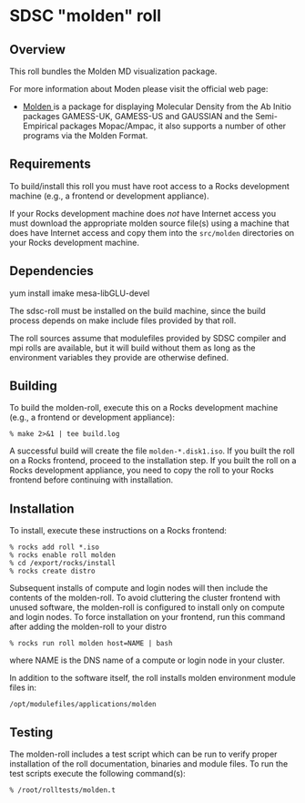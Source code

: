# SDSC "molden" roll

## Overview

This roll bundles the Molden MD visualization package.

For more information about Moden please visit the official web page:

- <a href="http://www.cmbi.ru.nl/molden/" target="_blank">Molden </a> is a
package for displaying Molecular Density from the Ab Initio packages GAMESS-UK,
GAMESS-US and GAUSSIAN and the Semi-Empirical packages Mopac/Ampac, it also
supports a number of other programs via the Molden Format.


## Requirements

To build/install this roll you must have root access to a Rocks development
machine (e.g., a frontend or development appliance).

If your Rocks development machine does *not* have Internet access you must
download the appropriate molden source file(s) using a machine that does
have Internet access and copy them into the `src/molden` directories on your
Rocks development machine.


## Dependencies

yum install imake mesa-libGLU-devel

The sdsc-roll must be installed on the build machine, since the build process
depends on make include files provided by that roll.

The roll sources assume that modulefiles provided by SDSC compiler and mpi
rolls are available, but it will build without them as long as the environment
variables they provide are otherwise defined.


## Building

To build the molden-roll, execute this on a Rocks development
machine (e.g., a frontend or development appliance):

```shell
% make 2>&1 | tee build.log
```

A successful build will create the file `molden-*.disk1.iso`.  If you built the
roll on a Rocks frontend, proceed to the installation step. If you built the
roll on a Rocks development appliance, you need to copy the roll to your Rocks
frontend before continuing with installation.


## Installation

To install, execute these instructions on a Rocks frontend:

```shell
% rocks add roll *.iso
% rocks enable roll molden
% cd /export/rocks/install
% rocks create distro
```

Subsequent installs of compute and login nodes will then include the contents
of the molden-roll.  To avoid cluttering the cluster frontend with unused
software, the molden-roll is configured to install only on compute and
login nodes. To force installation on your frontend, run this command after
adding the molden-roll to your distro

```shell
% rocks run roll molden host=NAME | bash
```

where NAME is the DNS name of a compute or login node in your cluster.

In addition to the software itself, the roll installs molden environment
module files in:

```shell
/opt/modulefiles/applications/molden
```


## Testing

The molden-roll includes a test script which can be run to verify proper
installation of the roll documentation, binaries and module files. To
run the test scripts execute the following command(s):

```shell
% /root/rolltests/molden.t 
```
